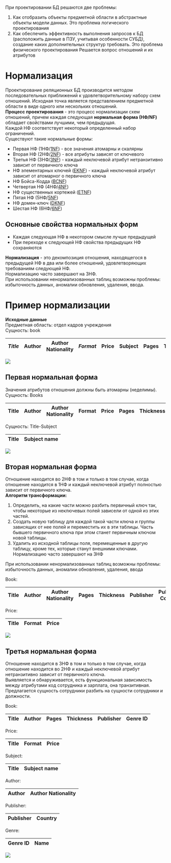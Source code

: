 При проектировании БД решаются две проблемы:
1. Как отобразить объекты предметной области в абстрактные объекты модели данных. Это проблема логического проектирования
2. Как обеспечить эффективность выполнения запросов к БД (расположить данные в ПЗУ, учитывая особенности СУБД), создание каких дополнительных структур требовать. Это проблема физического проектирования
Решается вопрос отношений и их атрибутов

# Нормализация
Проектирование реляционных БД производится методом последовательных приближений к удовлетворительному набору схем отношений. Исходная точка является представлением предметной области в виде одного или нескольких отношений.  
**Процесс проектирования** - это процесс нормализации схем отношений, причем каждая следующая **нормальная форма (НФ/NF)** обладает свойствами лучшими, чем предыдущая.  
Каждой НФ соответствует некоторый определенный набор ограничений.  
Существуют такие нормальные формы:
- Первая НФ (1НФ/[1NF](https://en.wikipedia.org/wiki/First_normal_form)) - все значения атомарны и скалярны
- Вторая НФ (2НФ/[2NF](https://en.wikipedia.org/wiki/Second_normal_form)) - все атрибуты зависят от ключевого
- Третья НФ (3НФ/[3NF](https://en.wikipedia.org/wiki/Third_normal_form)) - каждый неключевой атрибут нетранзитивно зависит от первичного ключа
- НФ элементарных ключей ([EKNF](https://en.wikipedia.org/wiki/Elementary_key_normal_form)) - каждый неключевой атрибут зависит от атомарног о первичного ключа 
- НФ Бойса-Кодда ([BCNF](https://en.wikipedia.org/wiki/Boyce%E2%80%93Codd_normal_form))
- Четвертая НФ (4НФ/[4NF](https://en.wikipedia.org/wiki/Fourth_normal_form))
- НФ существенных кортежей ([ETNF](https://en.wikipedia.org/wiki/Essential_tuple_normal_form))
- Пятая НФ (5НФ/[5NF](https://en.wikipedia.org/wiki/Fifth_normal_form))
- НФ домен-ключ ([DKNF](https://en.wikipedia.org/wiki/Domain-key_normal_form))
- Шестая НФ (6НФ/[6NF](https://en.wikipedia.org/wiki/Sixth_normal_form))
## Основные свойства нормальных форм
- Каждая следующая НФ в некотором смысле лучше предыдущей
- При переходе к следующей НФ свойства предыдущих НФ сохраняются
  
**Нормализация** - это декомпозиция отношения, находящегося в предыдущей НФ в два или более отношений, удовлетворяющих требованиям следующей НФ.  
Нормализацию часто завершают на 3НФ.  
При использовании ненормализованных таблиц возможны проблемы: избыточность данных, аномалии обновления, удаления, ввода.

# Пример нормализации
**Исходные данные**  
Предметная область: отдел кадров учреждения  
Сущность: book  

| ***Title*** | Author | Author Nationality | *Format* | Price | Subject | Pages | Thickness | Publisher | Publisher Country | Genre ID | Genre Name |
| ----------- | ------ | ------------------ | -------- | ----- | ------- | ----- | --------- | --------- | ----------------- | -------- | ---------- |
![](UNF.png)
## Первая нормальная форма
Значения атрибутов отношения должны быть атомарны (неделимы).
Сущность: Books

| Title | Author | Author Nationality | Format | Price | Pages | Thickness | Publisher | Publisher Country | Genre ID | Genre Name |
| ----- | ------ | ------------------ | ------ | ----- | ----- | --------- | --------- | ----------------- | -------- | ---------- |
Сущность: Title-Subject

| **Title** | **Subject name** |
| --------- | ---------------- |
![](1NF.png)
## Вторая нормальная форма
Отношение находится во 2НФ в том и только в том случае, когда отношение находится в 1НФ и каждый неключевой атрибут полностью зависит от первичного ключа.  
**Алгоритм трансформации:**
1. Определить, на какие части можно разбить первичный ключ так, чтобы некоторые из неключевых полей зависели от одной из этих частей.
2. Создать новую таблицу для каждой такой части ключа и группы зависящих от нее полей и переместить их в эти таблицы. Часть бывшего первичного ключа при этом станет первичным ключом новой таблицы.
3. Удалить из исходной таблицы поля, перемещенные в другую таблицу, кроме тех, которые станут внешними ключами.
Нормализацию часто завершают на 3НФ

При использовании ненормализованных таблиц возможны проблемы: избыточность данных, аномалии обновления, удаления, ввода

Book:

|Title|Author|Author Nationality|Pages|Thickness|Publisher|Publisher Country|Genre ID|Genre Name|
|---|---|---|---|---|---|---|---|---|

Price:

| Title | Format | Price |
| ----- | ------ | ----- |
![](2NF.png)

## Третья нормальная форма
Отношение находится в 3НФ в том и только в том случае, когда отношение находится во 2НФ и каждый неключевой атрибут нетранзитивно зависит от первичного ключа.  
Выявляется и обнаруживается, есть функциональная зависимость между атрибутами код сотрудника и зарплата, она транзитивная. Предлагается сущность сотрудники разбить на сущности сотрудники и должности.  

Book:

| Title | Author | Pages | Thickness | Publisher | Genre ID |
| ----- | ------ | ----- | --------- | --------- | -------- |

Price:

|Title|Format|Price|
|---|---|---|

Subject:

| **Title** | **Subject name** |
| --------- | ---------------- |

Author:

|Author|Author Nationality|
|---|---|

Publisher:

|Publisher|Country|
|---|---|

Genre:

|Genre ID|Name|
|---|---|

![](3NF.png)

